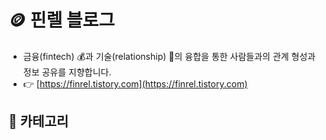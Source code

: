 # 🪙 핀렐 블로그
- 금융(fintech) :moneybag:과 기술(relationship) :wrench:의 융합을 통한 사람들과의 관계 형성과 정보 공유를 지향합니다.  
- :point_right: [https://finrel.tistory.com](https://finrel.tistory.com)

## 📌 카테고리